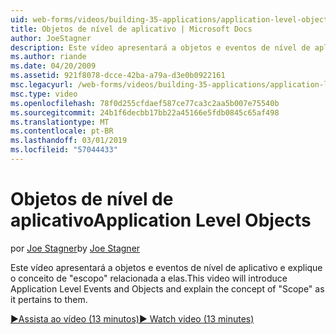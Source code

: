```yaml
---
uid: web-forms/videos/building-35-applications/application-level-objects
title: Objetos de nível de aplicativo | Microsoft Docs
author: JoeStagner
description: Este vídeo apresentará a objetos e eventos de nível de aplicativo e explique o conceito de &quot;escopo&quot; relacionada a elas.
ms.author: riande
ms.date: 04/20/2009
ms.assetid: 921f8078-dcce-42ba-a79a-d3e0b0922161
msc.legacyurl: /web-forms/videos/building-35-applications/application-level-objects
msc.type: video
ms.openlocfilehash: 78f0d255cfdaef587ce77ca3c2aa5b007e75540b
ms.sourcegitcommit: 24b1f6decbb17bb22a45166e5fdb0845c65af498
ms.translationtype: MT
ms.contentlocale: pt-BR
ms.lasthandoff: 03/01/2019
ms.locfileid: "57044433"
---
```

<a name="application-level-objects"></a><span data-ttu-id="c9ad5-103">Objetos de nível de aplicativo</span><span class="sxs-lookup"><span data-stu-id="c9ad5-103">Application Level Objects</span></span>
====================
<span data-ttu-id="c9ad5-104">por [Joe Stagner](https://github.com/JoeStagner)</span><span class="sxs-lookup"><span data-stu-id="c9ad5-104">by [Joe Stagner](https://github.com/JoeStagner)</span></span>

<span data-ttu-id="c9ad5-105">Este vídeo apresentará a objetos e eventos de nível de aplicativo e explique o conceito de &quot;escopo&quot; relacionada a elas.</span><span class="sxs-lookup"><span data-stu-id="c9ad5-105">This video will introduce Application Level Events and Objects and explain the concept of &quot;Scope&quot; as it pertains to them.</span></span>

[<span data-ttu-id="c9ad5-106">&#9654;Assista ao vídeo (13 minutos)</span><span class="sxs-lookup"><span data-stu-id="c9ad5-106">&#9654; Watch video (13 minutes)</span></span>](https://channel9.msdn.com/Blogs/ASP-NET-Site-Videos/application-level-objects)
